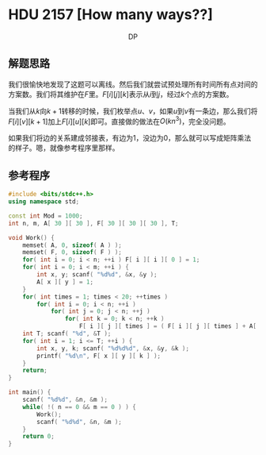 # HDU 2157 [How many ways??] 

<center>DP</center>

## 解题思路

我们很愉快地发现了这题可以离线。然后我们就尝试预处理所有时间所有点对间的方案数。我们将其维护在$F$里。$F[i][j][k]$表示从$i$到$j$，经过$k$个点的方案数。

当我们从$k$向$k+1$转移的时候，我们枚举点$u$、$v$，如果$u$到$v$有一条边，那么我们将$F[i][v][k+1]$加上$F[i][u][k]$即可。直接做的做法在$O(kn^3)$，完全没问题。

如果我们将边的关系建成邻接表，有边为$1$，没边为$0$，那么就可以写成矩阵乘法的样子。嗯，就像参考程序里那样。

## 参考程序

```C++
#include <bits/stdc++.h>
using namespace std;

const int Mod = 1000;
int n, m, A[ 30 ][ 30 ], F[ 30 ][ 30 ][ 30 ], T;

void Work() {
    memset( A, 0, sizeof( A ) );
    memset( F, 0, sizeof( F ) );
    for( int i = 0; i < n; ++i ) F[ i ][ i ][ 0 ] = 1;
    for( int i = 0; i < m; ++i ) {
        int x, y; scanf( "%d%d", &x, &y );
        A[ x ][ y ] = 1;
    }
    for( int times = 1; times < 20; ++times )
        for( int i = 0; i < n; ++i )
            for( int j = 0; j < n; ++j )
                for( int k = 0; k < n; ++k ) 
                    F[ i ][ j ][ times ] = ( F[ i ][ j ][ times ] + A[ i ][ k ] * F[ k ][ j ][ times - 1 ] % Mod ) % Mod;
    int T; scanf( "%d", &T );
    for( int i = 1; i <= T; ++i ) {
        int x, y, k; scanf( "%d%d%d", &x, &y, &k );
        printf( "%d\n", F[ x ][ y ][ k ] );
    }
    return;
}

int main() {
    scanf( "%d%d", &n, &m );
    while( !( n == 0 && m == 0 ) ) {
        Work();
        scanf( "%d%d", &n, &m );
    }
    return 0;
}
```

